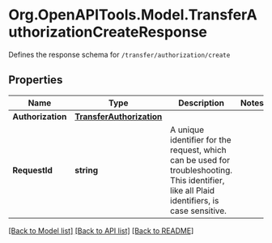 # Org.OpenAPITools.Model.TransferAuthorizationCreateResponse
Defines the response schema for `/transfer/authorization/create`

## Properties

Name | Type | Description | Notes
------------ | ------------- | ------------- | -------------
**Authorization** | [**TransferAuthorization**](TransferAuthorization.md) |  | 
**RequestId** | **string** | A unique identifier for the request, which can be used for troubleshooting. This identifier, like all Plaid identifiers, is case sensitive. | 

[[Back to Model list]](../README.md#documentation-for-models) [[Back to API list]](../README.md#documentation-for-api-endpoints) [[Back to README]](../README.md)


